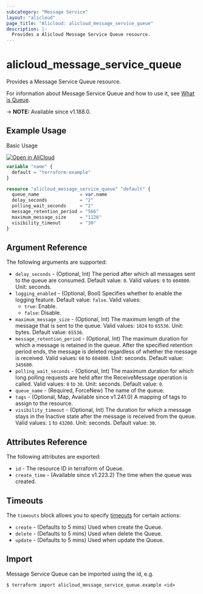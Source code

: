 ```yaml
---
subcategory: "Message Service"
layout: "alicloud"
page_title: "Alicloud: alicloud_message_service_queue"
description: |-
  Provides a Alicloud Message Service Queue resource.
---
```


# alicloud_message_service_queue

Provides a Message Service Queue resource.



For information about Message Service Queue and how to use it, see [What is Queue](https://www.alibabacloud.com/help/en/message-service/latest/createqueue).

-> **NOTE:** Available since v1.188.0.

## Example Usage

Basic Usage

<div style="display: block;margin-bottom: 40px;"><div class="oics-button" style="float: right;position: absolute;margin-bottom: 10px;">
  <a href="https://api.aliyun.com/terraform?resource=alicloud_message_service_queue&exampleId=035c32fa-29c9-0589-56e8-a39bc719314c356e28b3&activeTab=example&spm=docs.r.message_service_queue.0.035c32fa29&intl_lang=EN_US" target="_blank">
    <img alt="Open in AliCloud" src="https://img.alicdn.com/imgextra/i1/O1CN01hjjqXv1uYUlY56FyX_!!6000000006049-55-tps-254-36.svg" style="max-height: 44px; max-width: 100%;">
  </a>
</div></div>

```terraform
variable "name" {
  default = "terraform-example"
}

resource "alicloud_message_service_queue" "default" {
  queue_name               = var.name
  delay_seconds            = "2"
  polling_wait_seconds     = "2"
  message_retention_period = "566"
  maximum_message_size     = "1126"
  visibility_timeout       = "30"
}
```

## Argument Reference

The following arguments are supported:
* `delay_seconds` - (Optional, Int) The period after which all messages sent to the queue are consumed. Default value: `0`. Valid values: `0` to `604800`. Unit: seconds.
* `logging_enabled` - (Optional, Bool) Specifies whether to enable the logging feature. Default value: `false`. Valid values:
  - `true`: Enable.
  - `false`: Disable.
* `maximum_message_size` - (Optional, Int) The maximum length of the message that is sent to the queue. Valid values: `1024` to `65536`. Unit: bytes. Default value: `65536`.
* `message_retention_period` - (Optional, Int) The maximum duration for which a message is retained in the queue. After the specified retention period ends, the message is deleted regardless of whether the message is received. Valid values: `60` to `604800`. Unit: seconds. Default value: `345600`.
* `polling_wait_seconds` - (Optional, Int) The maximum duration for which long polling requests are held after the ReceiveMessage operation is called. Valid values: `0` to `30`. Unit: seconds. Default value: `0`.
* `queue_name` - (Required, ForceNew) The name of the queue.
* `tags` - (Optional, Map, Available since v1.241.0) A mapping of tags to assign to the resource.
* `visibility_timeout` - (Optional, Int) The duration for which a message stays in the Inactive state after the message is received from the queue. Valid values: `1` to `43200`. Unit: seconds. Default value: `30`.

## Attributes Reference

The following attributes are exported:
* `id` - The resource ID in terraform of Queue.
* `create_time` - (Available since v1.223.2) The time when the queue was created.

## Timeouts

The `timeouts` block allows you to specify [timeouts](https://www.terraform.io/docs/configuration-0-11/resources.html#timeouts) for certain actions:
* `create` - (Defaults to 5 mins) Used when create the Queue.
* `delete` - (Defaults to 5 mins) Used when delete the Queue.
* `update` - (Defaults to 5 mins) Used when update the Queue.

## Import

Message Service Queue can be imported using the id, e.g.

```shell
$ terraform import alicloud_message_service_queue.example <id>
```
